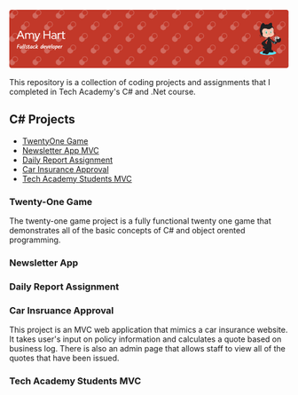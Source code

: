 

![](https://github.com/ahart8/Basic_CSharp_Projects/blob/main/github-header-image.png)



 This repository is a collection of coding projects and assignments that I completed in Tech Academy's C# and .Net course.
## C# Projects
- [TwentyOne Game](./TwentyOne)
- [Newsletter App MVC](./NewsletterAppMVC)
- [Daily Report Assignment](./DailyReportAssignment)
- [Car Insurance Approval](./CarInsuranceApproval)
- [Tech Academy Students MVC](./TechAcadStuentsMVC)

### Twenty-One Game
The twenty-one game project is a fully functional twenty one game that demonstrates all of the basic concepts of C# and object orented programming.
 
### Newsletter App


### Daily Report Assignment


### Car Insruance Approval
This project is an MVC web application that mimics a car insurance website. It takes user's input on policy information and calculates a quote based on business log. There is also an admin page that allows staff to view all of the quotes that have been issued. 

### Tech Academy Students MVC

